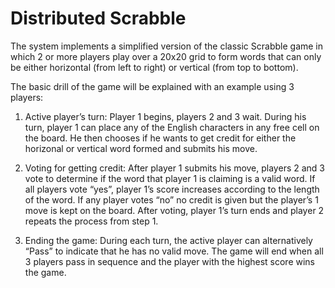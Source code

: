 # Distributed Scrabble

The system implements a simplified version of the classic Scrabble game in which 2 or more players
play over a 20x20 grid to form words that can only be either horizontal (from left to right) or vertical
(from top to bottom).

The basic drill of the game will be explained with an example using 3 players:

  1) Active player’s turn: Player 1 begins, players 2 and 3 wait. During his turn, player 1 can place
  any of the English characters in any free cell on the board. He then chooses if he wants to get
  credit for either the horizonal or vertical word formed and submits his move.

  2) Voting for getting credit: After player 1 submits his move, players 2 and 3 vote to determine
  if the word that player 1 is claiming is a valid word. If all players vote “yes”, player 1’s score
  increases according to the length of the word. If any player votes “no” no credit is given but
  the player’s 1 move is kept on the board. After voting, player 1’s turn ends and player 2
  repeats the process from step 1.

  3) Ending the game: During each turn, the active player can alternatively “Pass” to indicate that
  he has no valid move. The game will end when all 3 players pass in sequence and the player
  with the highest score wins the game.
